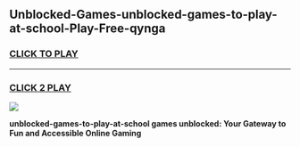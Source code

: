
## Unblocked-Games-unblocked-games-to-play-at-school-Play-Free-qynga
<h3>
<a href="https://premium76.site?title=unblocked-games-to-play-at-school&ref=15A">CLICK TO PLAY</a></h3>
<hr>

<h3>
<a href="https://premium76.site?title=unblocked-games-to-play-at-school&ref=15A">CLICK 2 PLAY</a>
  
</h3>

<a href="https://premium76.site?title=unblocked-games-to-play-at-school&ref=15A"><img src="https://clearcache.store/games.png"></a>


**unblocked-games-to-play-at-school games unblocked: Your Gateway to Fun and Accessible Online Gaming**
